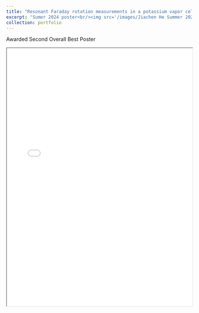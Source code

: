 ```yaml
---
title: "Resonant Faraday rotation measurements in a potassium vapor cell"
excerpt: "Sumer 2024 poster<br/><img src='/images/Jiachen He Summer 2024 poster.png'>"
collection: portfolio
---
```


Awarded Second Overall Best Poster
<iframe src="/files/Jiachen He Summer 2024 poster.pdf" width="100%" height="700px"></iframe>

